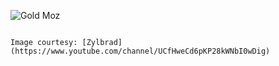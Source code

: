 
![Gold Moz](https://i.ytimg.com/vi/ofp9mv8HE8E/maxresdefault.jpg)

```

Image courtesy: [Zylbrad](https://www.youtube.com/channel/UCfHweCd6pKP28kWNbI0wDig)
